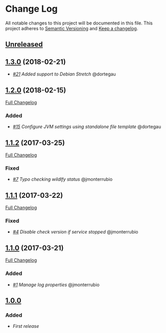 # Change Log
All notable changes to this project will be documented in this file.
This project adheres to [Semantic Versioning](http://semver.org/) and [Keep a changelog](https://github.com/olivierlacan/keep-a-changelog).

## [Unreleased](https://github.com/idealista/wildfly-role/tree/develop)

## [1.3.0](https://github.com/idealista/wildfly-role/tree/1.3.0) (2018-02-21)
- *[#21](https://github.com/idealista/wildfly-role/issues/21) Added support to Debian Stretch* @dortegau

## [1.2.0](https://github.com/idealista/wildfly-role/tree/1.2.0) (2018-02-15)
[Full Changelog](https://github.com/idealista/wildfly-role/compare/1.1.2...1.2.0)

### Added
- *[#15](https://github.com/idealista/wildfly-role/issues/15) Configure JVM settings using standalone file template* @dortegau

## [1.1.2](https://github.com/idealista/wildfly-role/tree/1.1.2) (2017-03-25)
[Full Changelog](https://github.com/idealista/wildfly-role/compare/1.1.1...1.1.2)

### Fixed
- *[#7](https://github.com/idealista/wildfly-role/issues/7) Typo checking wildlfy status* @jmonterrubio

## [1.1.1](https://github.com/idealista/wildfly-role/tree/1.1.1) (2017-03-22)
[Full Changelog](https://github.com/idealista/wildfly-role/compare/1.1.0...1.1.1)

### Fixed
- *[#4](https://github.com/idealista/wildfly-role/issues/4) Disable check version if service stopped* @jmonterrubio

## [1.1.0](https://github.com/idealista/wildfly-role/tree/1.1.0) (2017-03-21)
[Full Changelog](https://github.com/idealista/wildfly-role/compare/1.0.0...1.1.0)

### Added
- *[#1](https://github.com/idealista/wildfly-role/issues/1) Manage log properties* @jmonterrubio

## [1.0.0](https://github.com/idealista/wildfly-role/tree/1.0.0)
### Added
- *First release*
